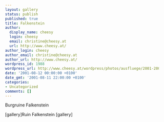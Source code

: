 ```yaml
---
layout: gallery
status: publish
published: true
title: Falkenstein
author:
  display_name: cheesy
  login: cheesy
  email: christine@cheesy.at
  url: http://www.cheesy.at/
author_login: cheesy
author_email: christine@cheesy.at
author_url: http://www.cheesy.at/
wordpress_id: 1988
wordpress_url: http://www.cheesy.at/wordpress/photos/ausfluege/2001-2002/2001-08-12/
date: '2001-08-12 00:00:00 +0100'
date_gmt: '2001-08-11 22:00:00 +0100'
categories:
- Uncategorized
comments: []
---
```

<!--:de-->Burgruine Falkenstein
[gallery]<!--:--><!--:en-->Ruin Falkenstein
[gallery]<!--:-->
